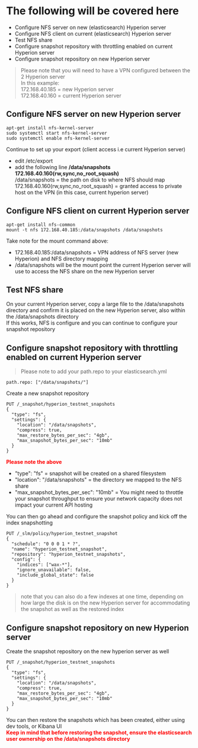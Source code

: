 # The following will be covered here

- Configure NFS server on new (elasticsearch) Hyperion server
- Configure NFS client on current (elasticsearch) Hyperion server
- Test NFS share
- Configure snapshot repository with throttling enabled on current Hyperion server
- Configure snapshot repository on new Hyperion server <br> 

> Please note that you will need to have a VPN configured between the 2 Hyperion server <br>
> In this example: <br>
> 172.168.40.185 = new Hyperion server <br> 
> 172.168.40.160 = current Hyperion server <br>

## Configure NFS server on new Hyperion server <br>

```
apt-get install nfs-kernel-server
sudo systemctl start nfs-kernel-server
sudo systemctl enable nfs-kernel-server
```

Continue to set up your export (client access i.e current Hyperion server)

- edit /etc/export <br>
- add the following line **/data/snapshots 172.168.40.160(rw,sync,no_root_squash)** <br>
  /data/snapshots = the path on disk to where NFS should map <br>
  172.168.40.160(rw,sync,no_root_squash) = granted access to private host on the VPN (in this case, current hyperion server) <br>

## Configure NFS client on current Hyperion server <br>

```
apt-get install nfs-common
mount -t nfs 172.168.40.185:/data/snapshots /data/snapshots
```

Take note for the mount command above: <br>
- 172.168.40.185:/data/snapshots = VPN address of NFS server (new Hyperion) and NFS directory mapping <br>
- /data/snapshots will be the mount point the current Hyperion server will use to access the NFS share on the new Hyperion server <br>

## Test NFS share

On your current Hyperion server, copy a large file to the /data/snapshots directory and confirm it is placed on the new Hyperion server, also within the /data/snapshots directory <br>
If this works, NFS is configure and you can continue to configure your snapshot repository <br>

## Configure snapshot repository with throttling enabled on current Hyperion server

> Please note to add your path.repo to your elasticsearch.yml <br>

```
path.repo: ["/data/snapshots/"]
```

Create a new snapshot repository <br>

```
PUT /_snapshot/hyperion_testnet_snapshots
{
  "type": "fs",
  "settings": {
    "location": "/data/snapshots",
    "compress": true,
    "max_restore_bytes_per_sec": "4gb",
    "max_snapshot_bytes_per_sec": "10mb"    
  }
}
```

<span style="color:red">**Please note the above**</span> <br>

- "type": "fs" = snapshot will be created on a shared filesystem
- "location": "/data/snapshots" = the directory we mapped to the NFS share
- "max_snapshot_bytes_per_sec": "10mb" = You might need to throttle your snapshot throughput to ensure your network capacity does not impact your current API hosting

You can then go ahead and configure the snapshot policy and kick off the index snapshotting

```
PUT /_slm/policy/hyperion_testnet_snapshot
{
  "schedule": "0 0 0 1 * ?", 
  "name": "hyperion_testnet_snapshot", 
  "repository": "hyperion_testnet_snapshots", 
  "config": { 
    "indices": ["wax-*"], 
    "ignore_unavailable": false,
    "include_global_state": false
  }
}
```

> note that you can also do a few indexes at one time, depending on how large the disk is on the new Hyperion server for accommodating the snapshot as well as the restored index

## Configure snapshot repository on new Hyperion server

Create the snapshot repository on the new hyperion server as well

```
PUT /_snapshot/hyperion_testnet_snapshots
{
  "type": "fs",
  "settings": {
    "location": "/data/snapshots",
    "compress": true,
    "max_restore_bytes_per_sec": "4gb",
    "max_snapshot_bytes_per_sec": "10mb"    
  }
}
```

You can then restore the snapshots which has been created, either using dev tools, or Kibana UI <br>
<span style="color:red">**Keep in mind that before restoring the snapshot, ensure the elasticsearch user ownership on the /data/snapshots directory**</span> <br>